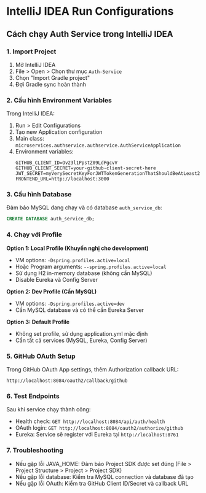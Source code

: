 # IntelliJ IDEA Run Configurations

## Cách chạy Auth Service trong IntelliJ IDEA

### 1. Import Project
1. Mở IntelliJ IDEA
2. File > Open > Chọn thư mục `Auth-Service`
3. Chọn "Import Gradle project"
4. Đợi Gradle sync hoàn thành

### 2. Cấu hình Environment Variables
Trong IntelliJ IDEA:
1. Run > Edit Configurations
2. Tạo new Application configuration
3. Main class: `microservices.authservice.authservice.AuthServiceApplication`
4. Environment variables:
   ```
   GITHUB_CLIENT_ID=Ov23l1PpstZ09LdPgcvV
   GITHUB_CLIENT_SECRET=your-github-client-secret-here
   JWT_SECRET=myVerySecretKeyForJWTTokenGenerationThatShouldBeAtLeast256BitsLong
   FRONTEND_URL=http://localhost:3000
   ```

### 3. Cấu hình Database
Đảm bảo MySQL đang chạy và có database `auth_service_db`:

```sql
CREATE DATABASE auth_service_db;
```

### 4. Chạy với Profile

**Option 1: Local Profile (Khuyến nghị cho development)**
- VM options: `-Dspring.profiles.active=local`
- Hoặc Program arguments: `--spring.profiles.active=local`
- Sử dụng H2 in-memory database (không cần MySQL)
- Disable Eureka và Config Server

**Option 2: Dev Profile (Cần MySQL)**
- VM options: `-Dspring.profiles.active=dev`
- Cần MySQL database và có thể cần Eureka Server

**Option 3: Default Profile**
- Không set profile, sử dụng application.yml mặc định
- Cần tất cả services (MySQL, Eureka, Config Server)

### 5. GitHub OAuth Setup
Trong GitHub OAuth App settings, thêm Authorization callback URL:
```
http://localhost:8084/oauth2/callback/github
```

### 6. Test Endpoints
Sau khi service chạy thành công:

- Health check: `GET http://localhost:8084/api/auth/health`
- OAuth login: `GET http://localhost:8084/oauth2/authorize/github`
- Eureka: Service sẽ register với Eureka tại `http://localhost:8761`

### 7. Troubleshooting
- Nếu gặp lỗi JAVA_HOME: Đảm bảo Project SDK được set đúng (File > Project Structure > Project > Project SDK)
- Nếu gặp lỗi database: Kiểm tra MySQL connection và database đã tạo
- Nếu gặp lỗi OAuth: Kiểm tra GitHub Client ID/Secret và callback URL
